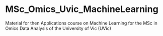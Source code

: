 # MSc_Omics_Uvic_MachineLearning
Material for then Applications course on Machine Learning for the MSc in Omics Data Analysis of the University of Vic (UVic)
